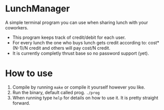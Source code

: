 # LunchManager

A simple terminal program you can use when sharing lunch with your coworkers. 

* This program keeps track of credit/debit for each user.
* For every lunch the one who buys lunch gets credit according to: cost*(N-1)/N credit and others will pay cost/N credit.
* It is currently completly thrust base so no password support (yet).

# How to use
1. Compile by running `make` or compile it yourself however you like.
2. Run the binary, default called prog. `./prog`
3. When running type `help` for details on how to use it. It is pretty straight forward.
